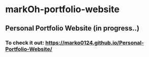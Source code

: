 # markOh-portfolio-website
## Personal Portfolio Website (in progress..)
### To check it out: https://marko0124.github.io/Personal-Portfolio-Website/



